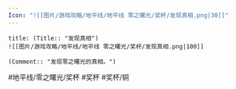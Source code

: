 ```yaml
---
Icon: "![[图片/游戏攻略/地平线/地平线 零之曙光/奖杯/发现真相.png|30]]"
---
```

```ad-common-bronze-trophy
title: (Title:: "发现真相")
![[图片/游戏攻略/地平线/地平线 零之曙光/奖杯/发现真相.png|100]]

(Comment:: "发现零之曙光的真相。")
```

#地平线/零之曙光/奖杯 #奖杯 #奖杯/铜
